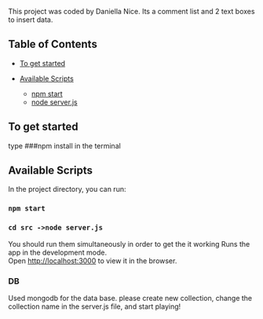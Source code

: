 This project was coded by Daniella Nice.
Its a comment list and 2 text boxes to insert data.
 
## Table of Contents
- [To get started](#to-get-started)

- [Available Scripts](#available-scripts)
  - [npm start](#npm-start)
  - [node server.js](#node-server)

## To get started
type 
###npm install 
in the terminal
 
## Available Scripts

In the project directory, you can run:

### `npm start`

### `cd src ->node server.js`

You should run them simultaneously in order to get the it working 
Runs the app in the development mode.<br>
Open [http://localhost:3000](http://localhost:3000) to view it in the browser.

### DB
Used mongodb for the data base. please create 
new collection, change the collection name in the server.js
file, and start playing!



